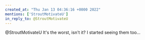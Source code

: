```yaml
---
created_at: "Thu Jan 13 04:36:16 +0000 2022"
mentions: ['StroutMotivateU']
in_reply_to: @StroutMotivateU
---
```


@StroutMotivateU It's the worst, isn't it? I started seeing them too...